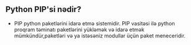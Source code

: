 ## Python PIP'si nədir?
- PIP python paketlərini idarə etmə sistemidir. PIP vasitəsi ilə python proqram təminatı paketlərini yükləmək və idarə etmək mümkündür,paketləri və ya istəsəniz modullar üçün paket meneceridir.
